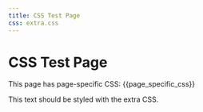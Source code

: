 ```yaml
---
title: CSS Test Page
css: extra.css
---
```


# CSS Test Page

This page has page-specific CSS: {{page_specific_css}}

<div class="extra-style">This text should be styled with the extra CSS.</div> 
